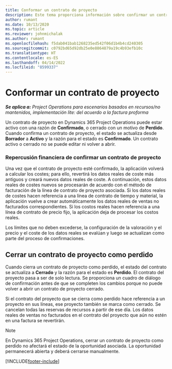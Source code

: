 ```yaml
---
title: Conformar un contrato de proyecto
description: Este tema proporciona información sobre confirmar un contrato en Project Operations.
author: rumant
ms.date: 10/13/2020
ms.topic: article
ms.reviewer: johnmichalak
ms.author: rumant
ms.openlocfilehash: f5dab041bab1268235ed542f06d1b4b4cd240305
ms.sourcegitcommit: c0792bd65d92db25e0e8864879a19c4b93efb10c
ms.translationtype: HT
ms.contentlocale: es-ES
ms.lasthandoff: 04/14/2022
ms.locfileid: "8599337"
---
```

# <a name="confirm-a-project-contract"></a>Conformar un contrato de proyecto

_**Se aplica a:** Project Operations para escenarios basados en recursos/no mantenidos, implementación lite: del acuerdo a la factura proforma_

Un contrato de proyecto en Dynamics 365 Project Operations puede estar activo con una razón de **Confirmado**, o cerrado con un motivo de **Perdido**. Cuando confirma un contrato de proyecto, el estado se actualiza desde **Borrador** a **Activo** y la razón para el estado es **Confirmado**. Un contrato activo o cerrado no se puede editar ni volver a abrir. 

### <a name="financial-impact-of-confirming-a-project-contract"></a>Repercusión financiera de confirmar un contrato de proyecto

Una vez que el contrato de proyecto esté confirmado, la aplicación volverá a calcular los costes; para ello, revertirá los datos reales de coste más antiguos y creará nuevos datos reales de coste. A continuación, estos datos reales de costes nuevos se procesarán de acuerdo con el método de facturación de la línea de contrato de proyecto asociada. Si los datos reales de costes hacen referencia a una línea de contrato de tiempo y material, la aplicación vuelve a crear automáticamente los datos reales de ventas no facturados correspondientes. Si los costos reales hacen referencia a una línea de contrato de precio fijo, la aplicación deja de procesar los costos reales.

Los límites que no deben excederse, la configuración de la valoración y el precio y el coste de los datos reales se evalúan y luego se actualizan como parte del proceso de confirmaciones.

## <a name="close-a-project-contract-as-lost"></a>Cerrar un contrato de proyecto como perdido

Cuando cierra un contrato de proyecto como perdido, el estado del contrato se actualiza a **Cerrado** y la razón para el estado es **Perdido**. El contrato del proyecto pasa a ser de solo lectura. Se proporciona un cuadro de diálogo de confirmación antes de que se completen los cambios porque no puede volver a abrir un contrato de proyecto cerrado.

Si el contrato del proyecto que se cierra como perdido hace referencia a un proyecto en sus líneas, ese proyecto también se marca como cerrado. Se cancelan todas las reservas de recursos a partir de ese día. Los datos reales de ventas no facturados en el contrato del proyecto que aún no estén en una factura se revertirán.

> [!NOTE]
> En Dynamics 365 Project Operations, cerrar un contrato de proyecto como perdido no afectará el estado de la oportunidad asociada. La oportunidad permanecerá abierta y deberá cerrarse manualmente.


[!INCLUDE[footer-include](../../includes/footer-banner.md)]